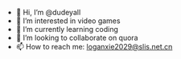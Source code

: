 - 👋 Hi, I’m @dudeyall
- 👀 I’m interested in video games
- 🌱 I’m currently learning coding
- 💞️ I’m looking to collaborate on quora
- 📫 How to reach me: loganxie2029@slis.net.cn

<!---
dudeyall/dudeyall is a ✨ special ✨ repository because its `README.md` (this file) appears on your GitHub profile.
You can click the Preview link to take a look at your changes.
--->
